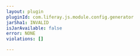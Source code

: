 ```yaml
---
layout: plugin
pluginId: com.liferay.js.module.config.generator
jarSha1: INVALID
isJarAvailable: false
error: NONE
violations: []

---
```

